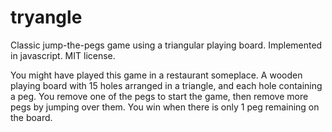 # tryangle
Classic jump-the-pegs game using a triangular playing board. Implemented in javascript. MIT license.

You might have played this game in a restaurant someplace. A wooden playing board with 15 holes arranged in a triangle, and each hole containing a peg. You remove one of the pegs to start the game, then remove more pegs by jumping over them. You win when there is only 1 peg remaining on the board.
